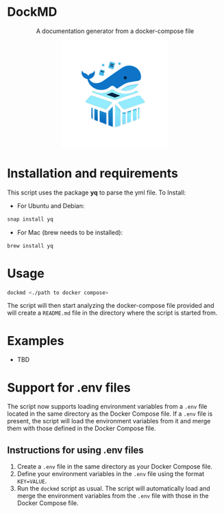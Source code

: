 # DockMD
<p align="center">
A documentation generator from a docker-compose file
</p>
<p align="center">
<img src="https://github.com/4rr0wx/DockMD/blob/main/DockMD_Logo.png?raw=true" width="250">
</p>


# Installation and requirements
This script uses the package **yq** to parse the yml file.
To Install:
- For Ubuntu and Debian:
```bash
snap install yq
```
- For Mac (brew needs to be installed):
```bash
brew install yq
```

# Usage
```bash
dockmd <./path to docker compose>
```
The script will then start analyzing the docker-compose file provided and will create a `README.md` file in the directory where the script is started from.

# Examples
- TBD

# Support for .env files
The script now supports loading environment variables from a `.env` file located in the same directory as the Docker Compose file. If a `.env` file is present, the script will load the environment variables from it and merge them with those defined in the Docker Compose file.

## Instructions for using .env files
1. Create a `.env` file in the same directory as your Docker Compose file.
2. Define your environment variables in the `.env` file using the format `KEY=VALUE`.
3. Run the `dockmd` script as usual. The script will automatically load and merge the environment variables from the `.env` file with those in the Docker Compose file.

